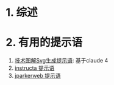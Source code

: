 
# 1. 综述
# 2. 有用的提示语
1. [技术图解Svg生成提示语](./technology_svg_maker.md): 基于claude 4
2. [instructa 提示语](https://github.com/instructa/ai-prompts)
3. [jparkerweb 提示语](https://github.com/jparkerweb/ai-assistant-prompts)
